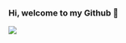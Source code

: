 ### Hi, welcome to my Github 👋

![](https://github-readme-stats.vercel.app/api?username=180909)

<!--
<p align="center">
  <a href="https://github.com/golang/go"><img src="https://img.shields.io/github/stars/golang/go.svg?label=Go&style=social" alt="Go on GitHub"></a>
  <a href="https://github.com/gin-contrib/cors"><img src="https://img.shields.io/github/stars/gin-contrib/cors.svg?label=cors&style=social" alt="Hugo on GitHub"></a>
</p>
-->

<!--
**180909/180909** is a ✨ _special_ ✨ repository because its `README.md` (this file) appears on your GitHub profile.

Here are some ideas to get you started:

- 🔭 I’m currently working on ...
- 🌱 I’m currently learning ...
- 👯 I’m looking to collaborate on ...
- 🤔 I’m looking for help with ...
- 💬 Ask me about ...
- 📫 How to reach me: ...
- 😄 Pronouns: ...
- ⚡ Fun fact: ...
-->
